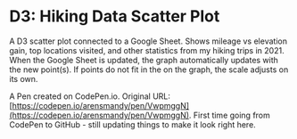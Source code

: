 # D3: Hiking Data Scatter Plot

A D3 scatter plot connected to a Google Sheet. Shows mileage vs elevation gain, top locations visited, and other statistics from my hiking trips in 2021. When the Google Sheet is updated, the graph automatically updates with the new point(s). If points do not fit in the on the graph, the scale adjusts on its own.

A Pen created on CodePen.io. Original URL: [https://codepen.io/arensmandy/pen/VwpmggN](https://codepen.io/arensmandy/pen/VwpmggN). First time going from CodePen to GitHub - still updating things to make it look right here.
